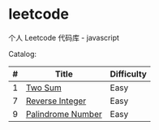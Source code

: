 # leetcode
个人 Leetcode 代码库 - javascript

Catalog:
<table>
    <thead>
        <tr>
            <th>#</th>
            <th>Title</th>
            <th>Difficulty</th>
        </tr>
    </thead>
    <tbody>
        <tr>
            <td>1</td>
            <td><a href="https://leetcode.com/problems/two-sum/description/">Two Sum</a></td>
            <td>Easy</td>
        </tr>
        <tr>
            <td>7</td>
            <td><a href="https://leetcode.com/problems/reverse-integer/description/">Reverse Integer</a></td>
            <td>Easy</td>
        </tr>
        <tr>
            <td>9</td>
            <td><a href="https://leetcode.com/problems/palindrome-number/description/">Palindrome Number</a></td>
            <td>Easy</td>
        </tr>
    </tbody>
</table>